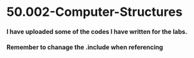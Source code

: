# 50.002-Computer-Structures
#### I have uploaded some of the codes I have written for the labs. 
#### Remember to chanage the **.include** when **referencing**
